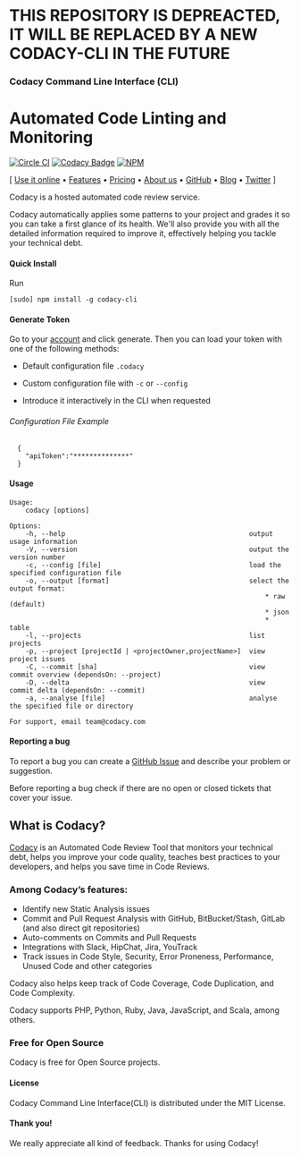 # THIS REPOSITORY IS DEPREACTED, IT WILL BE REPLACED BY A NEW CODACY-CLI IN THE FUTURE

### Codacy Command Line Interface (CLI)
# Automated Code Linting and Monitoring

[![Circle CI](https://circleci.com/gh/codacy/codacy-cli.svg?style=shield)](https://circleci.com/gh/codacy/codacy-cli)
[![Codacy Badge](https://api.codacy.com/project/badge/grade/7cab81e0d23592b83da165cdbf5dd38f)](https://www.codacy.com/app/Codacy/codacy-cli)
[![NPM](https://img.shields.io/npm/v/codacy-cli.svg)](https://www.npmjs.com/package/codacy-cli)

\[ [Use it online](https://www.codacy.com) • [Features](https://www.codacy.com/features) •
[Pricing](https://www.codacy.com/pricing) • [About us](https://www.codacy.com/about) •
[GitHub](https://www.github.com/codacy) • [Blog](http://blog.codacy.com) •
[Twitter](https://twitter.com/codacy/) \]

Codacy is a hosted automated code review service.

Codacy automatically applies some patterns to your project and grades it so you can take a first glance of its health. We'll also provide you with all the detailed information required to improve it, effectively helping you tackle your technical debt.

#### Quick Install
Run
```
[sudo] npm install -g codacy-cli
```

#### Generate Token

Go to your [account](https://www.codacy.com/account#ApiTokens) and click generate.
Then you can load your token with one of the following methods:
* Default configuration file `.codacy`

* Custom configuration file with `-c` or `--config`

* Introduce it interactively in the CLI when requested

###### Configuration File Example

      {
        "apiToken":"**************"
      }

#### Usage

    Usage:
        codacy [options]
    
    Options:
        -h, --help                                              output usage information
        -V, --version                                           output the version number
        -c, --config [file]                                     load the specified configuration file
        -o, --output [format]                                   select the output format:
                                                                    * raw (default)
                                                                    * json
                                                                    * table
        -l, --projects                                          list projects
        -p, --project [projectId | <projectOwner,projectName>]  view project issues
        -C, --commit [sha]                                      view commit overview (dependsOn: --project)
        -D, --delta                                             view commit delta (dependsOn: --commit)
        -a, --analyse [file]                                    analyse the specified file or directory
    
    For support, email team@codacy.com

#### Reporting a bug

To report a bug you can create a
[GitHub Issue](https://github.com/codacy/codacy-cli/issues/new) and describe
your problem or suggestion.

Before reporting a bug check if there are no open or closed
tickets that cover your issue.

## What is Codacy?

[Codacy](https://www.codacy.com/) is an Automated Code Review Tool that monitors your technical debt, helps you improve your code quality, teaches best practices to your developers, and helps you save time in Code Reviews.

### Among Codacy’s features:

- Identify new Static Analysis issues
- Commit and Pull Request Analysis with GitHub, BitBucket/Stash, GitLab (and also direct git repositories)
- Auto-comments on Commits and Pull Requests
- Integrations with Slack, HipChat, Jira, YouTrack
- Track issues in Code Style, Security, Error Proneness, Performance, Unused Code and other categories

Codacy also helps keep track of Code Coverage, Code Duplication, and Code Complexity.

Codacy supports PHP, Python, Ruby, Java, JavaScript, and Scala, among others.

### Free for Open Source

Codacy is free for Open Source projects.

#### License

Codacy Command Line Interface(CLI) is distributed under the MIT License.

#### Thank you!

We really appreciate all kind of feedback. Thanks for using Codacy!
